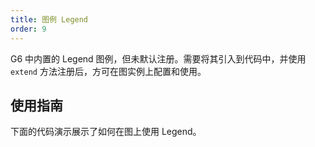 ```yaml
---
title: 图例 Legend
order: 9
---
```


G6 中内置的 Legend 图例，但未默认注册。需要将其引入到代码中，并使用 `extend` 方法注册后，方可在图实例上配置和使用。

## 使用指南

下面的代码演示展示了如何在图上使用 Legend。
